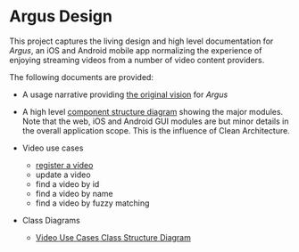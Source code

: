 # Argus Design

This project captures the living design and high level documentation for *Argus*, an iOS and Android mobile app normalizing the experience of enjoying streaming videos from a number of video content providers.

The following documents are provided:

+ A usage narrative providing [the original vision](vision.org) for *Argus*

+ A high level [component structure diagram](highLevelComponentStructure.md) showing the major modules. Note that the web, iOS and Android GUI modules are but minor details in the overall application scope. This is the influence of Clean Architecture.

* Video use cases
   * [register a video](https://github.com/pajato/ArgusDesign/blob/master/UseCases/video.org#use-case-register-a-video-of-interest)
   * update a video
   * find a video by id
   * find a video by name
   * find a video by fuzzy matching

* Class Diagrams
   * [Video Use Cases Class Structure Diagram](videoUseCasesClassStructure.png)
